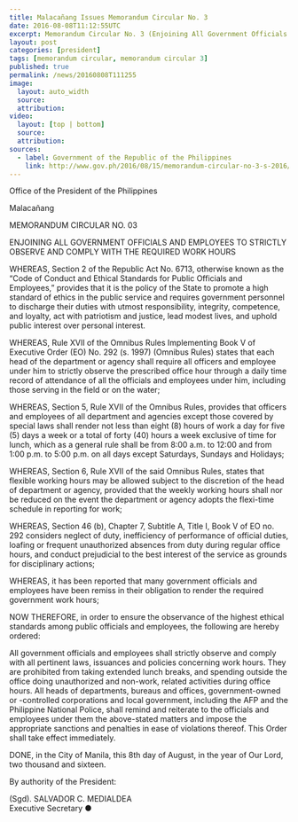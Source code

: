 ```yaml
---
title: Malacañang Issues Memorandum Circular No. 3
date: 2016-08-08T11:12:55UTC
excerpt: Memorandum Circular No. 3 (Enjoining All Government Officials and Employees to Strictly Observe and Comply with the Required Work Hours) issued on August 08 by Executive Secretary Salvador Medialdea, by the power of the President of the Philippines.
layout: post
categories: [president]
tags: [memorandum circular, memorandum circular 3]
published: true
permalink: /news/20160808T111255
image:
  layout: auto_width
  source: 
  attribution: 
video:
  layout: [top | bottom]
  source: 
  attribution: 
sources:
  - label: Government of the Republic of the Philippines
    link: http://www.gov.ph/2016/08/15/memorandum-circular-no-3-s-2016/
---
```


Office of the President of the Philippines

Malacañang

MEMORANDUM CIRCULAR NO. 03

ENJOINING ALL GOVERNMENT OFFICIALS AND EMPLOYEES TO STRICTLY OBSERVE AND COMPLY WITH THE REQUIRED WORK HOURS

WHEREAS, Section 2 of the Republic Act No. 6713, otherwise known as the “Code of Conduct and Ethical Standards for Public Officials and Employees,” provides that it is the policy of the State to promote a high standard of ethics in the public service and requires government personnel to discharge their duties with utmost responsibility, integrity, competence, and loyalty, act with patriotism and justice, lead modest lives, and uphold public interest over personal interest.

WHEREAS, Rule XVII of the Omnibus Rules Implementing Book V of Executive Order (EO) No. 292 (s. 1997) (Omnibus Rules) states that each head of the department or agency shall require all officers and employee under him to strictly observe the prescribed office hour through a daily time record of attendance of all the officials and employees under him, including those serving in the field or on the water;

WHEREAS, Section 5, Rule XVII of the Omnibus Rules, provides that officers and employees of all department and agencies except those covered by special laws shall render not less than eight (8) hours of work a day for five (5) days a week or a total of forty (40) hours a week exclusive of time for lunch, which as a general rule shall be from 8:00 a.m. to 12:00 and from 1:00 p.m. to 5:00 p.m. on all days except Saturdays, Sundays and Holidays;

WHEREAS, Section 6, Rule XVII of the said Omnibus Rules, states that flexible working hours may be allowed subject to the discretion of the head of department or agency, provided that the weekly working hours shall nor be reduced on the event the department or agency adopts the flexi-time schedule in reporting for work;

WHEREAS, Section 46 (b), Chapter 7, Subtitle A, Title I, Book V of EO no. 292 considers neglect of duty, inefficiency of performance of official duties, loafing or frequent unauthorized absences from duty during regular office hours, and conduct prejudicial to the best interest of the service as grounds for disciplinary actions;

WHEREAS, it has been reported that many government officials and employees have been remiss in their obligation to render the required government work hours;

NOW THEREFORE, in order to ensure the observance of the highest ethical standards among public officials and employees, the following are hereby ordered:

All government officials and employees shall strictly observe and comply with all pertinent laws, issuances and policies concerning work hours. They are prohibited from taking extended lunch breaks, and spending outside the office doing unauthorized and non-work, related activities during office hours.
All heads of departments, bureaus and offices, government-owned or -controlled corporations and local government, including the AFP and the Philippine National Police, shall remind and reiterate to the officials and employees under them the above-stated matters and impose the appropriate sanctions and penalties in ease of violations thereof.
This Order shall take effect immediately.

DONE, in the City of Manila, this 8th day of August, in the year of Our Lord, two thousand and sixteen.

By authority of the President:

(Sgd). SALVADOR C. MEDIALDEA<br/>
Executive Secretary
&#x25cf;
